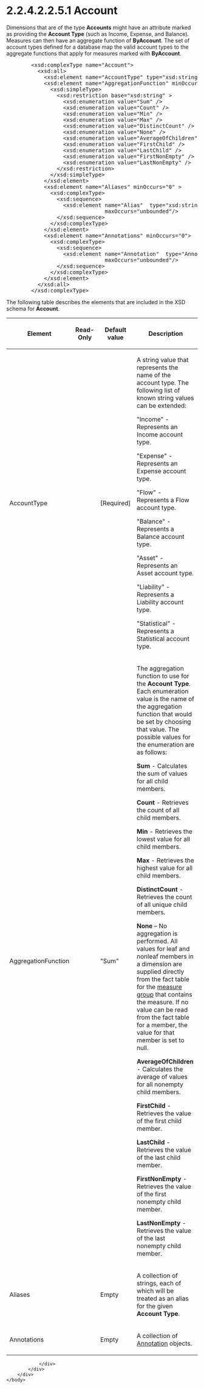 <html dir="LTR" xmlns:mshelp="http://msdn.microsoft.com/mshelp" xmlns:ddue="http://ddue.schemas.microsoft.com/authoring/2003/5" xmlns:xlink="http://www.w3.org/1999/xlink" xmlns:tool="http://www.microsoft.com/tooltip">
    <head>
        <meta http-equiv="Content-Type" content="text/html; CHARSET=utf-8"></meta>
        <meta name="save" content="history"></meta>
        <title>2.2.4.2.2.5.1 Account</title>
        <xml>
            <mshelp:toctitle title="2.2.4.2.2.5.1 Account"></mshelp:toctitle>
            <mshelp:rltitle title="[MS-SSAS]: Account"></mshelp:rltitle>
            <mshelp:keyword index="A" term="5406a7fe-42a4-43bc-8dfd-05a03017f405"></mshelp:keyword>
            <mshelp:attr name="DCSext.ContentType" value="open specification"></mshelp:attr>
            <mshelp:attr name="AssetID" value="5406a7fe-42a4-43bc-8dfd-05a03017f405"></mshelp:attr>
            <mshelp:attr name="TopicType" value="kbRef"></mshelp:attr>
            <mshelp:attr name="DCSext.Title" value="[MS-SSAS]: Account" />
        </xml>
    </head>
    <body>
        <div id="header">
            <h1 class="heading">2.2.4.2.2.5.1 Account</h1>
        </div>
        <div id="mainSection">
            <div id="mainBody">
                <div id="allHistory" class="saveHistory"></div>
                <div id="sectionSection0" class="section" name="collapseableSection">
                    

<p>Dimensions that are of the type <b>Accounts</b> might have
an attribute marked as providing the <b>Account Type</b> (such as Income,
Expense, and Balance). Measures can then have an aggregate function of <b>ByAccount</b>.
The set of account types defined for a database map the valid account types to
the aggregate functions that apply for measures marked with <b>ByAccount</b>.</p>

<dl>
<dd>
<div><pre>   &lt;xsd:complexType name=&quot;Account&quot;&gt;
     &lt;xsd:all&gt;
       &lt;xsd:element name=&quot;AccountType&quot; type=&quot;xsd:string&quot; /&gt;
       &lt;xsd:element name=&quot;AggregationFunction&quot; minOccurs=&quot;0&quot;&gt;
         &lt;xsd:simpleType&gt;
           &lt;xsd:restriction base=&quot;xsd:string&quot; &gt;
             &lt;xsd:enumeration value=&quot;Sum&quot; /&gt;
             &lt;xsd:enumeration value=&quot;Count&quot; /&gt;
             &lt;xsd:enumeration value=&quot;Min&quot; /&gt;
             &lt;xsd:enumeration value=&quot;Max&quot; /&gt;
             &lt;xsd:enumeration value=&quot;DistinctCount&quot; /&gt;
             &lt;xsd:enumeration value=&quot;None&quot; /&gt;
             &lt;xsd:enumeration value=&quot;AverageOfChildren&quot; /&gt;
             &lt;xsd:enumeration value=&quot;FirstChild&quot; /&gt;
             &lt;xsd:enumeration value=&quot;LastChild&quot; /&gt;
             &lt;xsd:enumeration value=&quot;FirstNonEmpty&quot; /&gt;
             &lt;xsd:enumeration value=&quot;LastNonEmpty&quot; /&gt;
           &lt;/xsd:restriction&gt;
         &lt;/xsd:simpleType&gt;
       &lt;/xsd:element&gt;
       &lt;xsd:element name=&quot;Aliases&quot; minOccurs=&quot;0&quot; &gt;
         &lt;xsd:complexType&gt;
           &lt;xsd:sequence&gt;
             &lt;xsd:element name=&quot;Alias&quot;  type=&quot;xsd:string&quot; minOccurs=&quot;0&quot;
                          maxOccurs=&quot;unbounded&quot;/&gt;
           &lt;/xsd:sequence&gt;
         &lt;/xsd:complexType&gt;
       &lt;/xsd:element&gt;
       &lt;xsd:element name=&quot;Annotations&quot; minOccurs=&quot;0&quot;&gt;
         &lt;xsd:complexType&gt;
           &lt;xsd:sequence&gt;
             &lt;xsd:element name=&quot;Annotation&quot;  type=&quot;Annotation&quot; minOccurs=&quot;0&quot;
                          maxOccurs=&quot;unbounded&quot;/&gt;
           &lt;/xsd:sequence&gt;
         &lt;/xsd:complexType&gt;
       &lt;/xsd:element&gt;
     &lt;/xsd:all&gt;
   &lt;/xsd:complexType&gt;
</pre></div>
</dd></dl>

<p>The following table describes the elements that are included
in the XSD schema for <b>Account</b>.</p>

<table>
 <thead>
  <tr>
   <th>
   <p>Element</p>
   </th>
   <th>
   <p>Read-Only</p>
   </th>
   <th>
   <p>Default value</p>
   </th>
   <th>
   <p>Description</p>
   </th>
  </tr>
 </thead>
 <tr>
  <td>
  <p>AccountType</p>
  </td>
  <td>
  <p> </p>
  </td>
  <td>
  <p>[Required]</p>
  </td>
  <td>
  <p>A string value that represents the name of the account
  type. The following list of known string values can be extended:</p>
  <p>&quot;Income&quot; - Represents an Income account
  type.</p>
  <p>&quot;Expense&quot; - Represents an Expense account
  type.</p>
  <p>&quot;Flow&quot; - Represents a Flow account type.</p>
  <p>&quot;Balance&quot; - Represents a Balance account
  type.</p>
  <p>&quot;Asset&quot; - Represents an Asset account type.</p>
  <p>&quot;Liability&quot; - Represents a Liability account
  type.</p>
  <p>&quot;Statistical&quot; - Represents a Statistical
  account type.</p>
  </td>
 </tr>
 <tr>
  <td>
  <p>AggregationFunction</p>
  </td>
  <td>
  <p> </p>
  </td>
  <td>
  <p>&quot;Sum&quot;</p>
  </td>
  <td>
  <p>The aggregation function to use for the <b>Account
  Type</b>. Each enumeration value is the name of the aggregation function that
  would be set by choosing that value. The possible values for the enumeration
  are as follows:</p>
  <p><b>Sum</b> - Calculates the sum of values for all
  child members. </p>
  <p><b>Count</b> - Retrieves the count of all child
  members.</p>
  <p><b>Min</b> - Retrieves the lowest value for all child
  members.</p>
  <p><b>Max</b> - Retrieves the highest value for all child
  members.</p>
  <p><b>DistinctCount</b> - Retrieves the count of all
  unique child members.</p>
  <p><b>None</b> – No aggregation is performed. All values
  for leaf and nonleaf members in a dimension are supplied directly from the
  fact table for the <a href="8676f5ce-62d4-4244-a326-634bfed4aba4.html#gt_1f51f60a-8a0f-4b0d-9e7e-80cbd596e164">measure
  group</a> that contains the measure. If no value can be read from the fact
  table for a member, the value for that member is set to null.</p>
  <p><b>AverageOfChildren</b> - Calculates the average of
  values for all nonempty child members.</p>
  <p><b>FirstChild</b> - Retrieves the value of the first
  child member.</p>
  <p><b>LastChild</b> - Retrieves the value of the last
  child member.</p>
  <p><b>FirstNonEmpty</b> - Retrieves the value of the
  first nonempty child member.</p>
  <p><b>LastNonEmpty</b> - Retrieves the value of the last
  nonempty child member.</p>
  </td>
 </tr>
 <tr>
  <td>
  <p>Aliases</p>
  </td>
  <td>
  <p> </p>
  </td>
  <td>
  <p>Empty</p>
  </td>
  <td>
  <p>A collection of strings, each of which will be treated
  as an alias for the given <b>Account Type</b>.</p>
  </td>
 </tr>
 <tr>
  <td>
  <p>Annotations</p>
  </td>
  <td>
  <p> </p>
  </td>
  <td>
  <p>Empty</p>
  </td>
  <td>
  <p>A collection of <a href="f660115e-7c55-4ee3-af55-75939f9a9b3b.html">Annotation</a> objects.</p>
  </td>
 </tr>
</table>

<p> </p>


                </div>
            </div>
        </div>
    </body>
</html>